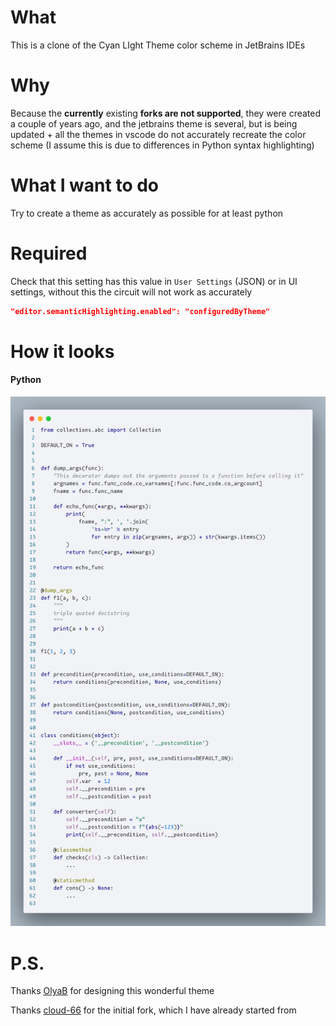 # What

This is a clone of the Cyan LIght Theme color scheme in JetBrains IDEs

# Why

Because the **currently** existing **forks are not supported**, they were created a couple of years ago, and the jetbrains theme is several, but is being updated + all the themes in vscode do not accurately recreate the color scheme (I assume this is due to differences in Python syntax highlighting)

# What I want to do

Try to create a theme as accurately as possible for at least python

# Required

Check that this setting has this value in `User Settings` (JSON) or in UI settings, without this the circuit will not work as accurately

```json
"editor.semanticHighlighting.enabled": "configuredByTheme"
```

# How it looks

#### Python

![image](https://raw.githubusercontent.com/Hanabiraa/cyan-light-theme-fork/master/resources/python-example.png)

# P.S.

Thanks [OlyaB](https://github.com/OlyaB) for designing this wonderful theme

Thanks [cloud-66](https://github.com/cloud-66) for the initial fork, which I have already started from

